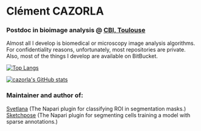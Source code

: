 <h1>Clément CAZORLA</h1>
<h3>Postdoc in bioimage analysis @ <a href="https://cbi-toulouse.fr/fr/">CBI, Toulouse</a></h3>

Almost all I develop is biomedical or microscopy image analysis algorithms. For confidentiality reasons, unfortunately, most repositories are private. Also, most of the things I develop are available on BitBucket.

[![Top Langs](https://github-readme-stats.vercel.app/api/top-langs/?username=koopa31&layout=compact&theme=radical)](https://github.com/anuraghazra/github-readme-stats)

[![cazorla's GitHub stats](https://github-readme-stats.vercel.app/api?username=koopa31&theme=radical&show_icons=true)](https://github.com/anuraghazra/github-readme-stats)

<h3>Maintainer and author of:</h3>

[Svetlana](https://www.napari-hub.org/plugins/napari-svetlana) (The Napari plugin for classifying ROI in segmentation masks.)
[Sketchpose](https://www.napari-hub.org/plugins/napari-sketchpose) (The Napari plugin for segmenting cells training a model with sparse annotations.)
